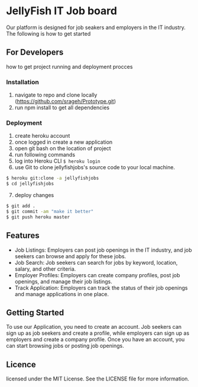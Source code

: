 # JellyFish IT Job board

Our platform is designed for job seakers and employers in the IT industry. The following is how to get started

## For Developers

how to get project running and deployment procces

### Installation

1. navigate to repo and clone locally (https://github.com/srageh/Prototype.git)
2. run npm install to get all dependencies

### Deployment

1. create heroku account
2. once logged in create a new application
3. open git bash on the location of project
4. run following commands
5. log into Heroku CLI
   `$ heroku login`
6. use Git to clone jellyfishjobs's source code to your local machine.

```sh
$ heroku git:clone -a jellyfishjobs
$ cd jellyfishjobs
```

7. deploy changes

```sh
$ git add .
$ git commit -am "make it better"
$ git push heroku master
```

## Features

- Job Listings: Employers can post job openings in the IT industry, and job seekers can browse and apply for these jobs.
- Job Search: Job seekers can search for jobs by keyword, location, salary, and other criteria.
- Employer Profiles: Employers can create company profiles, post job openings, and manage their job listings.
- Track Application: Employers can track the status of their job openings and manage applications in one place.

## Getting Started

To use our Application, you need to create an account. Job seekers can sign up as job seekers and create a profile, while employers can sign up as employers and create a company profile. Once you have an account, you can start browsing jobs or posting job openings.

## Licence

licensed under the MIT License. See the LICENSE file for more information.
